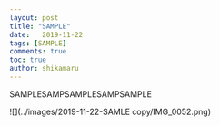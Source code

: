 ```yaml
---
layout: post
title: "SAMPLE"
date:   2019-11-22
tags: [SAMPLE]
comments: true
toc: true
author: shikamaru
---
```

SAMPLESAMPSAMPLESAMPSAMPLE

![](../images/2019-11-22-SAMLE copy/IMG_0052.png)